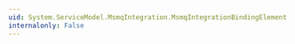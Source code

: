 ```yaml
---
uid: System.ServiceModel.MsmqIntegration.MsmqIntegrationBindingElement.TargetSerializationTypes
internalonly: False
---
```

